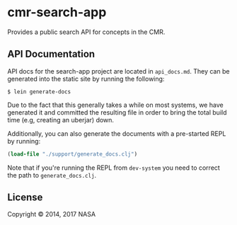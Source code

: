 # cmr-search-app

Provides a public search API for concepts in the CMR.

## API Documentation

API docs for the search-app project are located in `api_docs.md`. They can be
generated into the static site by running the following:

```
$ lein generate-docs
```

Due to the fact that this generally takes a while on most systems, we have
generated it and committed the resulting file in order to bring the total
build time (e.g, creating an uberjar) down.

Additionally, you can also generate the documents with a pre-started REPL by
running:

```clj
(load-file "./support/generate_docs.clj")
```

Note that if you're running the REPL from `dev-system` you need to correct the
path to `generate_docs.clj`.

## License

Copyright © 2014, 2017 NASA
